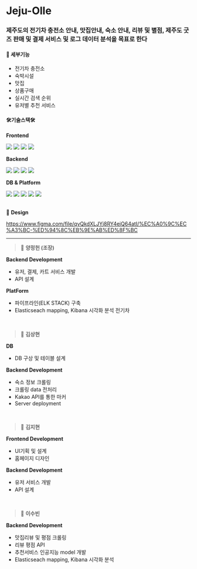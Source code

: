 # Jeju-Olle 
### 제주도의 전기차 충전소 안내, 맛집안내, 숙소 안내, 리뷰 및 별점, 제주도 굿즈 판매 및 결제 서비스 및 로그 데이터 분석을 목표로 한다 
#### 📝 세부기능
- 전기차 충전소
- 숙박시설
- 맛집
- 상품구매
- 실시간 검색 순위
- 유저별 추천 서비스


#### 🛠기술스택🛠

**Frontend**

<div> <img src="https://img.shields.io/badge/vue.js-4FC08D?style=for-the-badge&logo=vue.js&logoColor=white">
<img src="https://img.shields.io/badge/css-1572B6?style=for-the-badge&logo=css3&logoColor=white">
<img src="https://img.shields.io/badge/quasar-1976D2?style=for-the-badge&logo=Quasar&logoColor=white">
<img src="https://img.shields.io/badge/puppeteer-40B5A4?style=for-the-badge&logo=puppeteer&logoColor=white">
  
 
**Backend**

<img src="https://img.shields.io/badge/node.js-339933?style=for-the-badge&logo=Node.js&logoColor=white">
<img src="https://img.shields.io/badge/javascript-F7DF1E?style=for-the-badge&logo=javascript&logoColor=black">
<img src="https://img.shields.io/badge/tensorflow-FF6F00?style=for-the-badge&logo=tensorflow&logoColor=black">
<img src="https://img.shields.io/badge/axios-003791?style=for-the-badge&logo=axios&logoColor=white">
  
  

**DB & Platform**

<img src="https://img.shields.io/badge/oracle-F80000?style=for-the-badge&logo=oracle&logoColor=white">
<img src="https://img.shields.io/badge/firebase-FFCA28?style=for-the-badge&logo=firebase&logoColor=white">
<img src="https://img.shields.io/badge/elasticsearch-005571?style=for-the-badge&logo=elasticsearch&logoColor=white">
<img src="https://img.shields.io/badge/kibana-005571?style=for-the-badge&logo=kibana&logoColor=white">
<img src="https://img.shields.io/badge/logstash-005571?style=for-the-badge&logo=logstash&logoColor=white">
 </div>
  
  
 <br> 
 

🌈  **Design**


https://www.figma.com/file/qvQkdXLJYj8RY4ejQ64atI/%EC%A0%9C%EC%A3%BC-%ED%94%8C%EB%9E%AB%ED%8F%BC

----

> 🦖 **양정헌 (조장)**
 
  **Backend Development**
  - 유저, 결제, 카트 서비스 개발
  - API 설계 

  **PlatForm**
  - 파이프라인(ELK STACK) 구축
  - Elasticseach mapping, Kibana 시각화 분석
  전기차 

 <br> 


> 🐯 **김상현**
  
  **DB**
 - DB 구상 및 테이블 설계

  **Backend Development**
  - 숙소 정보 크롤링
  - 크롤링 data 전처리
  - Kakao API를 통한 마커
  - Server deployment

 <br> 
 
 
> 🐰 **김지현**

**Frontend Development**
- UI기획 및 설계
- 홈페이지 디자인

 **Backend Development**
 - 유저 서비스 개발
 - API 설계

 <br> 
 
 
> 🐸 **이수빈**

 **Backend Development**
 - 맛집리뷰 및 평점 크롤링
 - 리뷰 평점 API
 - 추천서비스 인공지능 model 개발
 - Elasticseach mapping, Kibana 시각화 분석
